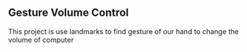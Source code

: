 ## Gesture Volume Control 

This project is use landmarks to find gesture of our hand to change the volume of computer 

